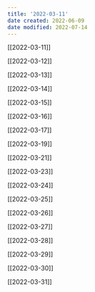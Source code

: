 ```yaml
---
title: '2022-03-11'
date created: 2022-06-09
date modified: 2022-07-14
---
```


[[2022-03-11]]

[[2022-03-12]]

[[2022-03-13]]

[[2022-03-14]]

[[2022-03-15]]

[[2022-03-16]]

[[2022-03-17]]

[[2022-03-19]]

[[2022-03-21]]

[[2022-03-23]]

[[2022-03-24]]

[[2022-03-25]]

[[2022-03-26]]

[[2022-03-27]]

[[2022-03-28]]

[[2022-03-29]]

[[2022-03-30]]

[[2022-03-31]]
